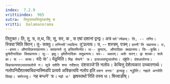 ```yaml
---
index:  7.2.9
vrittiindex:  965
sutra:  तितुत्रतथसिसुरकसेषु च
vritti:  balamanorama 
---
```


तितुत्रत। ति, तु, त्र, त,थ, सि, सु, सर, क , स एषां दशानां द्वन्द्वः। अत्र `सरे'त्येकम्। ति, -- तन्तिः। `स्त्रिया'मिति क्तिन्। तु- सक्तुः। `तनिगमी'त्यादिना `तु'प्रत्ययः। त्र, -- शस्त्रम्, पत्रम्। `दाम्नी'ति त्रप्रत्ययः। त, --हस्तः। औणादिकस्तप्रत्ययः। क्तप्रत्यये तु हसितमित्येव। थ-- कुष्टम्. औणादिकः क्थप्रत्ययः। सि--कुक्षिः। कुषेरौणादिकः क्सिप्रत्ययः। सु-- इक्षुः। इषेरौणादिकः क्सुप्रत्ययः। सर-- अक्षरम्। अशेः सरन्। कृ शल्कः। शलेः कः। स -- वत्सः। `वदेः सः'। मेढ्रमिति। `मिह सेचने' त्रः। ढत्वध्तवष्टुत्वलोपाः। दंष्ट्रेति। दंशधातोस्त्रः। क्ङित्प्रत्ययाऽभावान्नलोपो न। सूत्रे दशेति शपा नर्देशात् `दंशसञ्जे'ति नलोपः। केचित्तु देशेत्यकार उच्चारणार्थः। नलोपनिर्देशात्क्वचिदन्यस्मिन्नपि प्रत्यये अक्ङित्यपि नलोप इति `दशन दन्ताः' इत्याहुः। नद्ध्रीति। नह्यते अनयेति विग्रहः। चर्मरज्जुः। `नह बन्धने' त्रः। `नहो धः' `झषस्तथो'रिति तस्य धः। षित्त्वाङीष्।

